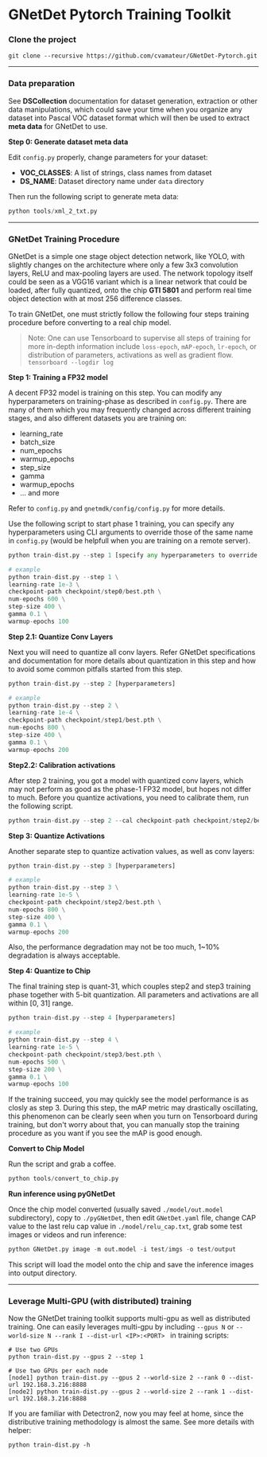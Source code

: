 # GNetDet Pytorch Training Toolkit



### Clone the project

```shell
git clone --recursive https://github.com/cvamateur/GNetDet-Pytorch.git 
```

---



### Data preparation

See **DSCollection** documentation for dataset  generation, extraction or other data manipulations, which could save your time when you organize any dataset into Pascal VOC dataset format which will then be used to extract **meta data** for GNetDet to use.



**Step 0: Generate dataset meta data**

Edit `config.py` properly, change parameters for your dataset:

- **VOC_CLASSES**: A list of strings, class names from dataset
- **DS_NAME**: Dataset directory name under `data` directory



Then run the following script to generate meta data:  

```python
python tools/xml_2_txt.py
```

---



### GNetDet Training Procedure 

GNetDet is a simple one stage object detection network, like YOLO, with slightly changes on the architecture where only a few 3x3 convolution layers, ReLU and max-pooling layers are used. The network topology itself could be seen as a VGG16 variant which is a linear network that could be loaded, after fully quantized, onto the chip **GTI 5801** and perform real time object detection with at most 256 difference classes.

To train GNetDet, one must strictly follow the following four steps training procedure before converting to a real chip model.

> Note:
>  One can use Tensorboard to supervise all steps of training for more in-depth information include `loss-epoch`, `mAP-epoch`, `lr-epoch`, or distribution of parameters, activations as well as gradient flow. <br>
>  `tensorboard --logdir log`




**Step 1: Training a FP32 model**

A decent FP32 model is training on this step. You can modify any hyperparameters on training-phase as described in `config.py`. There are many of them which you may frequently changed across different training stages, and also different datasets you are training on:

- learning_rate
- batch_size
- num_epochs
- warmup_epochs
- step_size
- gamma
- warmup_epochs
- ... and more

Refer to `config.py` and `gnetmdk/config/config.py` for more details.

Use the following script to start phase 1 training, you can specify any hyperparameters using CLI arguments to override those of the same name in `config.py` (would be helpfull when you are training on a remote server).

```python
python train-dist.py --step 1 [specify any hyperparameters to override config.py]

# example
python train-dist.py --step 1 \
learning-rate 1e-3 \
checkpoint-path checkpoint/step0/best.pth \
num-epochs 600 \
step-size 400 \
gamma 0.1 \
warmup-epochs 100 
```



**Step 2.1: Quantize Conv Layers**

Next you will need to quantize all conv layers. Refer GNetDet specifications and documentation for more details about quantization in this step and how to avoid some common pitfalls started from this step.

```python
python train-dist.py --step 2 [hyperparameters]

# example
python train-dist.py --step 2 \
learning-rate 1e-4 \
checkpoint-path checkpoint/step1/best.pth \
num-epochs 800 \
step-size 400 \
gamma 0.1 \
warmup-epochs 200
```



**Step2.2: Calibration activations**

After step 2 training, you got a model with quantized conv layers, which may not perform as good as the phase-1 FP32 model, but hopes not differ to much. Before you quantize activations, you need to calibrate them, run the following script.

```python
python train-dist.py --step 2 --cal checkpoint-path checkpoint/step2/best.pth
```



**Step 3: Quantize Activations**

Another separate step to quantize activation values, as well as conv layers:

```python
python train-dist.py --step 3 [hyperparameters]

# example
python train-dist.py --step 3 \
learning-rate 1e-5 \
checkpoint-path checkpoint/step2/best.pth \
num-epochs 800 \
step-size 400 \
gamma 0.1 \
warmup-epochs 200
```

Also, the performance degradation may not be too much, 1~10% degradation is always acceptable.



**Step 4: Quantize to Chip**

 The final training step is quant-31, which couples step2 and step3 training phase together with 5-bit quantization. All parameters and activations are all within [0, 31] range. 

```python
python train-dist.py --step 4 [hyperparameters]

# example
python train-dist.py --step 4 \
learning-rate 1e-5 \
checkpoint-path checkpoint/step3/best.pth \
num-epochs 500 \
step-size 200 \
gamma 0.1 \
warmup-epochs 100
```

If the training succeed, you may quickly see the model performance is as closly as step 3. During this step, the mAP metric may drastically oscillating, this phenomenon can be clearly seen when you turn on Tensorboard during training, but don't worry about that, you can manually stop the training procedure as you want if you see the mAP is good enough.



**Convert to Chip Model**

Run the script and grab a coffee.

```python
python tools/convert_to_chip.py
```



**Run inference using pyGNetDet**

Once the chip model converted (usually saved `./model/out.model` subdirectory), copy to `./pyGNetDet`, then edit `GNetDet.yaml` file, change CAP value to the last relu cap value in `./model/relu_cap.txt`, grab some test images or videos and run inference:

```python
python GNetDet.py image -m out.model -i test/imgs -o test/output
```

This script will load the model onto the chip and save the inference images into output directory.

---



### Leverage Multi-GPU (with distributed) training

Now the GNetDet training toolkit supports multi-gpu as well as distributed training. One can easily leverages multi-gpu by including `--gpus N`  or `--world-size N --rank I --dist-url <IP>:<PORT> ` in training scripts:

```shell
# Use two GPUs
python train-dist.py --gpus 2 --step 1 

# Use two GPUs per each node
[node1] python train-dist.py --gpus 2 --world-size 2 --rank 0 --dist-url 192.168.3.216:8888
[node2] python train-dist.py --gpus 2 --world-size 2 --rank 1 --dist-url 192.168.3.216:8888
```

If you are familiar with Detectron2, now you may feel at home, since the distributive training methodology is almost the same. See more details with helper:

```shell
python train-dist.py -h
```

